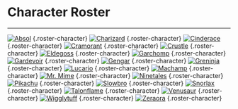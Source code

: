 # Character Roster

-------

[![Absol](https://unite.pokemon.com/images/pokemon/absol/roster/roster-absol.png)](/unite-stadium/character/absol) {.roster-character} 
[![Charizard](https://unite.pokemon.com/images/pokemon/charizard/roster/roster-charizard.png)](/unite-stadium/character/charizard) {.roster-character} 
[![Cinderace](https://unite.pokemon.com/images/pokemon/cinderace/roster/roster-cinderace.png)](/unite-stadium/character/cinderace) {.roster-character} 
[![Cramorant](https://unite.pokemon.com/images/pokemon/cramorant/roster/roster-cramorant.png)](/unite-stadium/character/cramorant) {.roster-character} 
[![Crustle](https://unite.pokemon.com/images/pokemon/crustle/roster/roster-crustle.png)](/unite-stadium/character/crustle) {.roster-character} 
[![Eldegoss](https://unite.pokemon.com/images/pokemon/eldegoss/roster/roster-eldegoss.png)](/unite-stadium/character/eldegoss) {.roster-character} 
[![Garchomp](https://unite.pokemon.com/images/pokemon/garchomp/roster/roster-garchomp.png)](/unite-stadium/character/garchomp) {.roster-character} 
[![Gardevoir](https://unite.pokemon.com/images/pokemon/gardevoir/roster/roster-gardevoir.png)](/unite-stadium/character/gardevoir) {.roster-character} 
[![Gengar](https://unite.pokemon.com/images/pokemon/gengar/roster/roster-gengar.png)](/unite-stadium/character/gengar) {.roster-character} 
[![Greninja](https://unite.pokemon.com/images/pokemon/greninja/roster/roster-greninja.png)](/unite-stadium/character/greninja) {.roster-character} 
[![Lucario](https://unite.pokemon.com/images/pokemon/lucario/roster/roster-lucario.png)](/unite-stadium/character/lucario) {.roster-character} 
[![Machamp](https://unite.pokemon.com/images/pokemon/machamp/roster/roster-machamp.png)](/unite-stadium/character/machamp) {.roster-character} 
[![Mr. Mime](https://unite.pokemon.com/images/pokemon/mr-mime/roster/roster-mr-mime.png)](/unite-stadium/character/mr_mime) {.roster-character}
[![Ninetales](https://unite.pokemon.com/images/pokemon/alolan-ninetales/roster/roster-alolan-ninetales.png)](/unite-stadium/character/ninetales) {.roster-character} 
[![Pikachu](https://unite.pokemon.com/images/pokemon/pikachu/roster/roster-pikachu.png)](/unite-stadium/character/pikachu) {.roster-character} 
[![Slowbro](https://unite.pokemon.com/images/pokemon/slowbro/roster/roster-slowbro.png)](/unite-stadium/character/slowbro) {.roster-character} 
[![Snorlax](https://unite.pokemon.com/images/pokemon/snorlax/roster/roster-snorlax.png)](/unite-stadium/character/snorlax) {.roster-character} 
[![Talonflame](https://unite.pokemon.com/images/pokemon/talonflame/roster/roster-talonflame.png)](/unite-stadium/character/talonflame) {.roster-character} 
[![Venusaur](https://unite.pokemon.com/images/pokemon/venusaur/roster/roster-venusaur.png)](/unite-stadium/character/venusaur) {.roster-character} 
[![Wigglytuff](https://unite.pokemon.com/images/pokemon/wigglytuff/roster/roster-wigglytuff.png)](/unite-stadium/character/wigglytuff) {.roster-character} 
[![Zeraora](https://unite.pokemon.com/images/pokemon/zeraora/roster/roster-zeraora.png)](/unite-stadium/character/zeraora) {.roster-character} 
